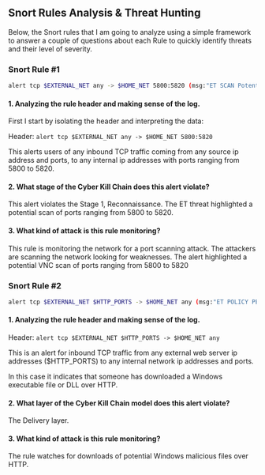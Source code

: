 ## Snort Rules Analysis & Threat Hunting

Below, the Snort rules that I am going to analyze using a simple framework to answer a couple of questions about each Rule to quickly identify threats and their level of severity.

### Snort Rule #1
 
```bash
alert tcp $EXTERNAL_NET any -> $HOME_NET 5800:5820 (msg:"ET SCAN Potential VNC Scan 5800-5820"; flags:S,12; threshold: type both, track by_src, count 5, seconds 60; reference:url,doc.emergingthreats.net/2002910; classtype:attempted-recon; sid:2002910; rev:5; metadata:created_at 2010_07_30, updated_at 2010_07_30;)
```

#### 1. Analyzing the rule header and making sense of the log.

First I start by isolating the header and interpreting the data:

Header: `alert tcp $EXTERNAL_NET any -> $HOME_NET 5800:5820`

This alerts users of any inbound TCP traffic coming from any source ip address and ports, to any internal ip addresses with ports ranging from 5800 to 5820.

#### 2. What stage of the Cyber Kill Chain does this alert violate?

This alert violates the Stage 1, Reconnaissance. The ET threat highlighted a potential scan of ports ranging from 5800 to 5820.


#### 3. What kind of attack is this rule monitoring?

This rule is monitoring the network for a port scanning attack. The attackers are scanning the network looking for weaknesses. The alert highlighted a potential VNC scan of ports ranging from 5800 to 5820


### Snort Rule #2

```bash
alert tcp $EXTERNAL_NET $HTTP_PORTS -> $HOME_NET any (msg:"ET POLICY PE EXE or DLL Windows file download HTTP"; flow:established,to_client; flowbits:isnotset,ET.http.binary; flowbits:isnotset,ET.INFO.WindowsUpdate; file_data; content:"MZ"; within:2; byte_jump:4,58,relative,little; content:"PE|00 00|"; distance:-64; within:4; flowbits:set,ET.http.binary; metadata: former_category POLICY; reference:url,doc.emergingthreats.net/bin/view/Main/2018959; classtype:policy-violation; sid:2018959; rev:4; metadata:created_at 2014_08_19, updated_at 2017_02_01;)
```

#### 1. Analyzing the rule header and making sense of the log.

Header: `alert tcp $EXTERNAL_NET $HTTP_PORTS -> $HOME_NET any`

This is an alert for inbound TCP traffic from any external web server ip addresses ($HTTP_PORTS) to any internal network ip addresses and ports.
 
In this case it indicates that someone has downloaded a Windows executable file or DLL over HTTP.

#### 2. What layer of the Cyber Kill Chain model does this alert violate?
 
The Delivery layer.


#### 3. What kind of attack is this rule monitoring?
 
The rule watches for downloads of potential Windows malicious files over HTTP.
